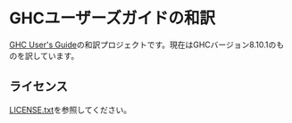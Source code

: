 # GHCユーザーズガイドの和訳

[GHC User's Guide](https://downloads.haskell.org/ghc/latest/docs/html/users_guide/)の和訳プロジェクトです。現在はGHCバージョン8.10.1のものを訳しています。

## ライセンス

[LICENSE.txt](./LICENSE.txt)を参照してください。